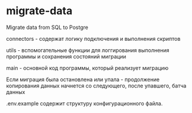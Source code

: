 # migrate-data
Migrate data from SQL to Postgre

connectors - содержат логику подключения и выполнения скриптов

utils - вспомогательные функции для логгирования выполнения программы и сохранения состояний миграции

main - основной код программы, который реализует миграцию

Если миграция была остановлена или упала - продолжение копирования данных начнется со следующего, после упавшего, батча данных

.env.example содержит структуру конфигурационного файла. 
